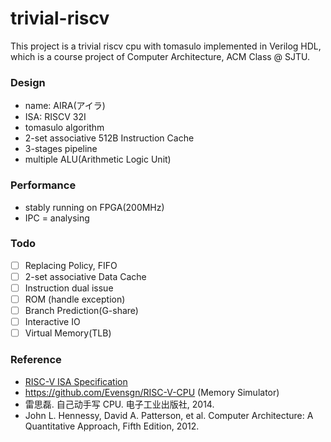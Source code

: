 # trivial-riscv

This project is a trivial riscv cpu with tomasulo implemented in Verilog HDL, which is a course project of Computer Architecture, ACM Class @ SJTU.


### Design


- name: AIRA(アイラ)
- ISA: RISCV 32I
- tomasulo algorithm
- 2-set associative 512B Instruction Cache
- 3-stages pipeline
- multiple ALU(Arithmetic Logic Unit)

### Performance

- stably running on FPGA(200MHz)
- IPC = analysing

### Todo

- [ ] Replacing Policy, FIFO
- [ ] 2-set associative Data Cache
- [ ] Instruction dual issue
- [ ] ROM (handle exception)
- [ ] Branch Prediction(G-share)
- [ ] Interactive IO
- [ ] Virtual Memory(TLB)
### Reference

- [RISC-V ISA Specification](http://riscv.org/specifications/)
- https://github.com/Evensgn/RISC-V-CPU (Memory Simulator)
- 雷思磊. 自己动手写 CPU. 电子工业出版社, 2014.
- John L. Hennessy, David A. Patterson, et al. Computer Architecture: A Quantitative Approach, Fifth Edition, 2012.
